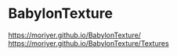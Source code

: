 # BabylonTexture
https://moriyer.github.io/BabylonTexture/
https://moriyer.github.io/BabylonTexture/Textures
